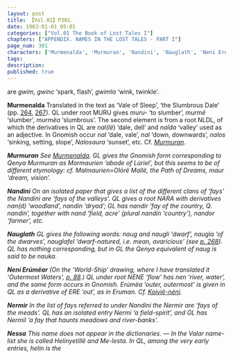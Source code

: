 ```yaml
---
layout: post
title: 【Vol.01】P301.
date: 1983-01-01 05:01
categories: ["Vol.01 The Book of Lost Tales I"]
chapters: ["APPENDIX. NAMES IN THE LOST TALES - PART I"]
page_num: 301
characters: ['Murmenalda', 'Murmuran', 'Nandini', 'Nauglath', 'Neni Erúmëar', 'Nermir', 'Nessa']
tags: 
description: 
published: true
---
```


<p style="text-indent: 0;">
are <I>gwim, gwinc</I> ‘spark, flash’, <I>gwimla</I> ‘wink, twinkle’.
</p>

<B>Murmenalda</B>   Translated in the text as ‘Vale of Sleep’, ‘the Slumbrous Dale’ (pp. [264]({{site.baseurl}}/vol01-p264), [267]({{site.baseurl}}/vol01-p267)). QL under root MURU gives <I>muru-</I> ‘to slumber’, <I>murmë</I> ‘slumber’, <I>murmëa</I> ‘slumbrous’. The second element is from a root NLDL, of which the derivatives in QL are <I>nal(lë</I>) ‘dale, dell’ and <I>nalda</I> ‘valley’ used as an adjective. In Gnomish occur <I>nal</I> ‘dale, vale’, <I>nal</I> ‘down, downwards’, <I>nalos</I> ‘sinking, setting, slope’, <I>Nalosaura</I> ‘sunset’, etc. Cf. <I>[Murmuran]({{site.baseurl}}/characters#Murmuran</I>).

<B>Murmuran</B>   See <I>[Murmenalda]({{site.baseurl}}/characters#Murmenalda</I>). GL gives the Gnomish form corresponding to Qenya <I>Murmuran</I> as <I>Mormaurien</I> ‘abode of Lúriel’, but this seems to be of different etymology: cf. <I>Malmaurien=Olórë Mallë</I>, the Path of Dreams, <I>maur</I> ‘dream, vision’.

<B>Nandini</B>   On an isolated paper that gives a list of the different clans of ‘fays' the <I>Nandini</I> are ‘fays of the valleys'. QL gives a root NARA with derivatives <I>nan(d</I>) ‘woodland’, <I>nandin</I> ‘dryad’; GL has <I>nandir</I> ‘fay of the country, Q. <I>nandin’</I>, together with <I>nand</I> ‘field, acre’ (plural <I>nandin</I> ‘country’), <I>nandor</I> ‘farmer’, etc.

<B>Nauglath</B>   GL gives the following words: <I>naug</I> and <I>naugli</I> ‘dwarf’, <I>naugla</I> ‘of the dwarves', <I>nauglafel</I> ‘dwarf-natured, i.e. mean, avaricious’ (see [p. 268]({{site.baseurl}}/vol01-p268)). QL has nothing corresponding, but in GL the Qenya equivalent of <I>naug</I> is said to be <I>nauka</I>.

<B>Neni Erúmëar</B> (On the ‘World-Ship’ drawing, where I have translated it ‘Outermost Waters', [p. 88]({{site.baseurl}}/vol01-p88).) QL under root NENE ‘flow’ has <I>nen</I> ‘river, water’, and the same form occurs in Gnomish. <I>Erúmëa</I> ‘outer, outermost’ is given in QL as a derivative of ERE ‘out’, as in <I>Eruman</I>. Cf. <I>[Koivië-néni]({{site.baseurl}}/characters#Koivië-néni</I>).

<B>Nermir</B>   In the list of fays referred to under <I>Nandini</I> the <I>Nermir</I> are ‘fays of the meads'. QL has an isolated entry <I>Nermi</I> ‘a field-spirit’, and GL has <I>Nermil</I> ‘a fay that haunts meadows and river-banks'.

<B>Nessa</B>   This name does not appear in the dictionaries. — In the Valar name-list she is called <I>Helinyetillë</I> and <I>Me-lesta</I>. In QL, among the very early entries, <I>helin</I> is the

